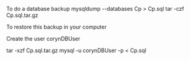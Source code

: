 To do a database backup 
mysqldump --databases Cp > Cp.sql
tar -czf Cp.sql.tar.gz

To restore this backup in your computer

Create the user corynDBUser

tar -xzf Cp.sql.tar.gz
mysql -u corynDBUser -p < Cp.sql
